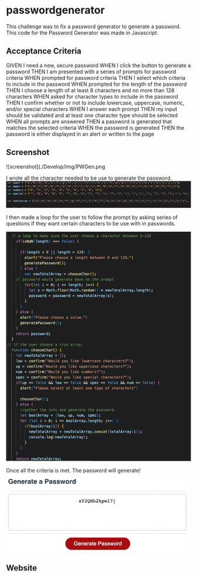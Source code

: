 # passwordgenerator

This challenge was to fix a password generator to generate a password.
This code for the Password Generator was made in Javascript.

## Acceptance Criteria

GIVEN I need a new, secure password
WHEN I click the button to generate a password
THEN I am presented with a series of prompts for password criteria
WHEN prompted for password criteria
THEN I select which criteria to include in the password
WHEN prompted for the length of the password
THEN I choose a length of at least 8 characters and no more than 128 characters
WHEN asked for character types to include in the password
THEN I confirm whether or not to include lowercase, uppercase, numeric, and/or special characters
WHEN I answer each prompt
THEN my input should be validated and at least one character type should be selected
WHEN all prompts are answered
THEN a password is generated that matches the selected criteria
WHEN the password is generated
THEN the password is either displayed in an alert or written to the page

## Screenshot

![screenshot](./Develop/Img/PWGen.png

I wrote all the character needed to be use to generate the password.
![screenshot](./Develop/Img/varNum.png)

I then made a loop for the user to follow the prompt by asking series of questions if they want certain characters to be use with in passwords.

![screenshot](./Develop/Img/Screen%20Shot%202022-11-28%20at%2010.11.10%20PM.png)

Once all the criteria is met. The password will generate!

![screenshot](./Develop/Img/Genpw.png)

## Website
